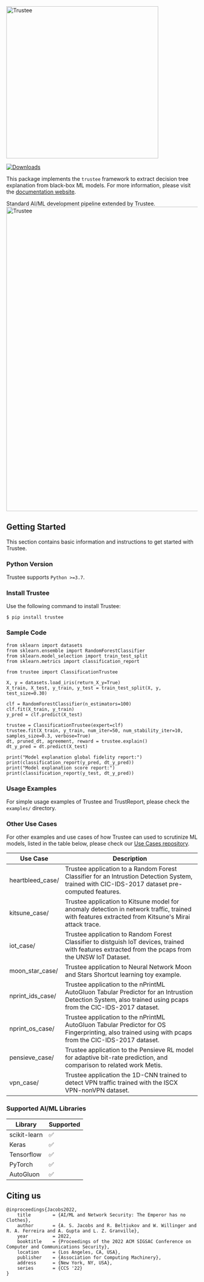 <img src="https://github.com/TrusteeML/trustee/blob/master/docs/_static/logo.png?raw=true" alt="Trustee" width="400"/>

[![Downloads](https://static.pepy.tech/personalized-badge/trustee?period=total&units=international_system&left_color=grey&right_color=blue&left_text=downloads)](https://pepy.tech/project/trustee)


This package implements the `trustee` framework to extract decision tree explanation from black-box ML models.
For more information, please visit the [documentation website](https://trusteeml.github.io).

Standard AI/ML development pipeline extended by Trustee.
<img alt="Trustee" src="https://github.com/TrusteeML/trustee/blob/master/docs/_static/flowchart.png?raw=true"  width="800">

Getting Started
---------------

This section contains basic information and instructions to get started with Trustee.

### Python Version

Trustee supports `Python >=3.7`.

### Install Trustee

Use the following command to install Trustee:

```
$ pip install trustee
```

### Sample Code

```
from sklearn import datasets
from sklearn.ensemble import RandomForestClassifier
from sklearn.model_selection import train_test_split
from sklearn.metrics import classification_report

from trustee import ClassificationTrustee

X, y = datasets.load_iris(return_X_y=True)
X_train, X_test, y_train, y_test = train_test_split(X, y, test_size=0.30)

clf = RandomForestClassifier(n_estimators=100)
clf.fit(X_train, y_train)
y_pred = clf.predict(X_test)

trustee = ClassificationTrustee(expert=clf)
trustee.fit(X_train, y_train, num_iter=50, num_stability_iter=10, samples_size=0.3, verbose=True)
dt, pruned_dt, agreement, reward = trustee.explain()
dt_y_pred = dt.predict(X_test)

print("Model explanation global fidelity report:")
print(classification_report(y_pred, dt_y_pred))
print("Model explanation score report:")
print(classification_report(y_test, dt_y_pred))
```

### Usage Examples

For simple usage examples of Trustee and TrustReport, please check the `examples/` directory.

### Other Use Cases

For other examples and use cases of how Trustee can used to scrutinize ML models, listed in the table below, please check our [Use Cases repository](https://github.com/TrusteeML/emperor).

 | Use Case           | Description                                                                                                                                                 |
 | ------------------ | ----------------------------------------------------------------------------------------------------------------------------------------------------------- |
 | heartbleed\_case/  | Trustee application to a Random Forest Classifier for an Intrustion Detection System, trained with CIC-IDS-2017 dataset pre-computed features.              |
 | kitsune\_case/     | Trustee application to Kitsune model for anomaly detection in network traffic, trained with features extracted from Kitsune\'s Mirai attack trace.          |
 | iot\_case/         | Trustee application to Random Forest Classifier to distguish IoT devices, trained with features extracted from the pcaps from the UNSW IoT Dataset.         |
 | moon\_star\_case/  | Trustee application to Neural Network Moon and Stars Shortcut learning toy example.                                                                         |
 | nprint\_ids\_case/ | Trustee application to the nPrintML AutoGluon Tabular Predictor for an Intrustion Detection System, also trained using pcaps from the CIC-IDS-2017 dataset. |
 | nprint\_os\_case/  | Trustee application to the nPrintML AutoGluon Tabular Predictor for OS Fingerprinting, also trained using with pcaps from the CIC-IDS-2017 dataset.         |
 | pensieve\_case/    | Trustee application to the Pensieve RL model for adaptive bit-rate prediction, and comparison to related work Metis.                                        |
 | vpn\_case/         | Trustee application the 1D-CNN trained to detect VPN traffic trained with the ISCX VPN-nonVPN dataset.                                                      |

### Supported AI/ML Libraries

 | Library      | Supported          |
 | ------------ | ------------------ |
 | scikit-learn | :white_check_mark: |
 | Keras        | :white_check_mark: |
 | Tensorflow   | :white_check_mark: |
 | PyTorch      | :white_check_mark: |
 | AutoGluon    | :white_check_mark: |

## Citing us

```
@inproceedings{Jacobs2022,
	title        = {AI/ML and Network Security: The Emperor has no Clothes},
	author       = {A. S. Jacobs and R. Beltiukov and W. Willinger and R. A. Ferreira and A. Gupta and L. Z. Granville},
	year         = 2022,
	booktitle    = {Proceedings of the 2022 ACM SIGSAC Conference on Computer and Communications Security},
	location     = {Los Angeles, CA, USA},
	publisher    = {Association for Computing Machinery},
	address      = {New York, NY, USA},
	series       = {CCS '22}
}
```
